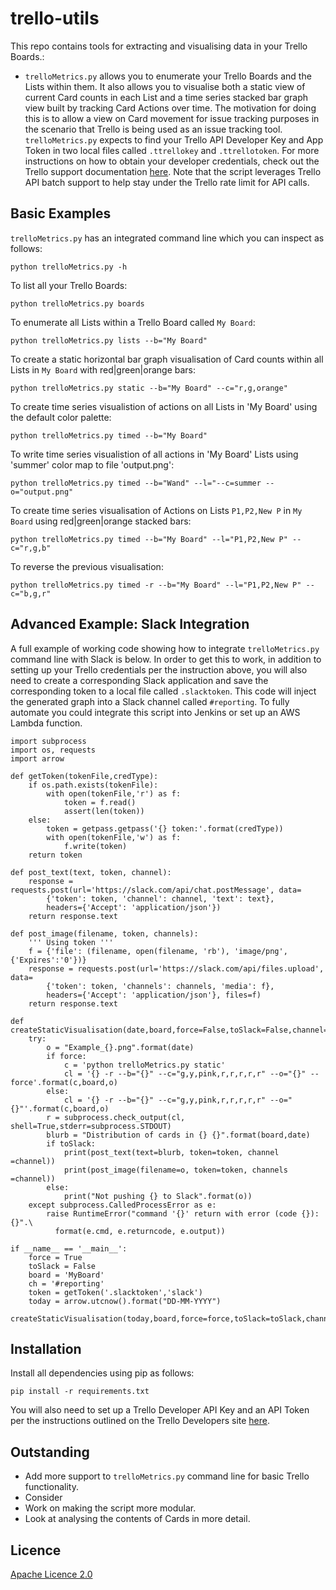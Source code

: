 # trello-utils
This repo contains tools for extracting and visualising data in your Trello Boards.:
* `trelloMetrics.py` allows you to enumerate your Trello Boards and the Lists within them. It also allows you to visualise both a static view of current Card counts in each List and a time series stacked bar graph view built by tracking Card Actions over time.  The motivation for doing this is to allow a view on Card movement for issue tracking purposes in the scenario that Trello is being used as an issue tracking tool.  `trelloMetrics.py` expects to find your Trello API Developer Key and App Token in two local files called `.ttrellokey` and `.ttrellotoken`.  For more instructions on how to obtain your developer credentials, check out the Trello support documentation [here](https://developers.trello.com/docs/api-introduction).  Note that the script leverages Trello API batch support to help stay under the Trello rate limit for API calls.

## Basic Examples
`trelloMetrics.py` has an integrated command line which you can inspect as follows:
```
python trelloMetrics.py -h
```
To list all your Trello Boards:
```
python trelloMetrics.py boards
```
To enumerate all Lists within a Trello Board called `My Board`:
```
python trelloMetrics.py lists --b="My Board"
```
To create a static horizontal bar graph visualisation of Card counts within all Lists in `My Board` with red|green|orange bars:
```
python trelloMetrics.py static --b="My Board" --c="r,g,orange"
```
To create time series visualistion of actions on all Lists in 'My Board' using the default color palette:
```
python trelloMetrics.py timed --b="My Board"
```
To write time series visualistion of all actions in 'My Board' Lists using 'summer' color map to file 'output.png':
```
python trelloMetrics.py timed --b="Wand" --l="--c=summer --o="output.png"
```
To create time series visualisation of Actions on Lists `P1,P2,New P` in `My Board` using red|green|orange stacked bars:
```
python trelloMetrics.py timed --b="My Board" --l="P1,P2,New P" --c="r,g,b"
```
To reverse the previous visualisation:
```
python trelloMetrics.py timed -r --b="My Board" --l="P1,P2,New P" --c="b,g,r"
```

## Advanced Example: Slack Integration
A full example of working code showing how to integrate `trelloMetrics.py` command line with Slack is below.  In order to get this to work, in addition to setting up your Trello credentials per the instruction above, you will also need to create a corresponding Slack application and save the corresponding token to a local file called `.slacktoken`.  This code will inject the generated graph into a Slack channel called `#reporting`.  To fully automate you could integrate this script into Jenkins or set up an AWS Lambda function.

```
import subprocess
import os, requests
import arrow

def getToken(tokenFile,credType):
	if os.path.exists(tokenFile):
		with open(tokenFile,'r') as f:
			token = f.read()
			assert(len(token))
	else:
		token = getpass.getpass('{} token:'.format(credType))
		with open(tokenFile,'w') as f:
			f.write(token)
	return token

def post_text(text, token, channel):
	response = requests.post(url='https://slack.com/api/chat.postMessage', data=
		{'token': token, 'channel': channel, 'text': text}, 
		headers={'Accept': 'application/json'})
	return response.text

def post_image(filename, token, channels):
	''' Using token '''
	f = {'file': (filename, open(filename, 'rb'), 'image/png', {'Expires':'0'})}
	response = requests.post(url='https://slack.com/api/files.upload', data=
		{'token': token, 'channels': channels, 'media': f}, 
		headers={'Accept': 'application/json'}, files=f)
	return response.text

def createStaticVisualisation(date,board,force=False,toSlack=False,channel=''):
	try:
		o = "Example_{}.png".format(date)
		if force:
			c = 'python trelloMetrics.py static'
			cl = '{} -r --b="{}" --c="g,y,pink,r,r,r,r,r" --o="{}" --force'.format(c,board,o)
		else:
			cl = '{} -r --b="{}" --c="g,y,pink,r,r,r,r,r" --o="{}"'.format(c,board,o)
		r = subprocess.check_output(cl, shell=True,stderr=subprocess.STDOUT)
		blurb = "Distribution of cards in {} {}".format(board,date)
		if toSlack:
			print(post_text(text=blurb, token=token, channel =channel))
			print(post_image(filename=o, token=token, channels =channel))
		else:
			print("Not pushing {} to Slack".format(o))
	except subprocess.CalledProcessError as e:
		raise RuntimeError("command '{}' return with error (code {}): {}".\
		  format(e.cmd, e.returncode, e.output))

if __name__ == '__main__':
	force = True
	toSlack = False
	board = 'MyBoard'
	ch = '#reporting'
	token = getToken('.slacktoken','slack')
	today = arrow.utcnow().format("DD-MM-YYYY")
	createStaticVisualisation(today,board,force=force,toSlack=toSlack,channel=ch)
```

## Installation
Install all dependencies using pip as follows:
```
pip install -r requirements.txt
```
You will also need to set up a Trello Developer API Key and an API Token per the instructions outlined on the Trello Developers site [here](https://developers.trello.com/docs/api-introduction). 

## Outstanding
* Add more support to `trelloMetrics.py` command line for basic Trello functionality.
* Consider 
* Work on making the script more modular.
* Look at analysing the contents of Cards in more detail.

## Licence 
[Apache Licence 2.0](http://www.apache.org/licenses/LICENSE-2.0)
